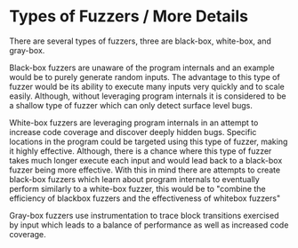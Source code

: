 # Types of Fuzzers / More Details

There are several types of fuzzers, three are black-box, white-box, and gray-box.

Black-box fuzzers are unaware of the program internals and an example would be to purely generate random inputs. The advantage to this type of fuzzer would be its ability to execute many inputs very quickly and to scale easily. Although, without leveraging program internals it is considered to be a shallow type of fuzzer which can only detect surface level bugs.

White-box fuzzers are leveraging program internals in an attempt to increase code coverage and discover deeply hidden bugs. Specific locations in the program could be targeted using this type of fuzzer, making it highly effective. Although, there is a chance where this type of fuzzer takes much longer execute each input and would lead back to a black-box fuzzer being more effective. With this in mind there are attempts to create black-box fuzzers which learn about program internals to eventually perform similarly to a white-box fuzzer, this would be to "combine the efficiency of blackbox fuzzers and the effectiveness of whitebox fuzzers"

Gray-box fuzzers use instrumentation to trace block transitions exercised by input which leads to a balance of performance as well as increased code coverage.